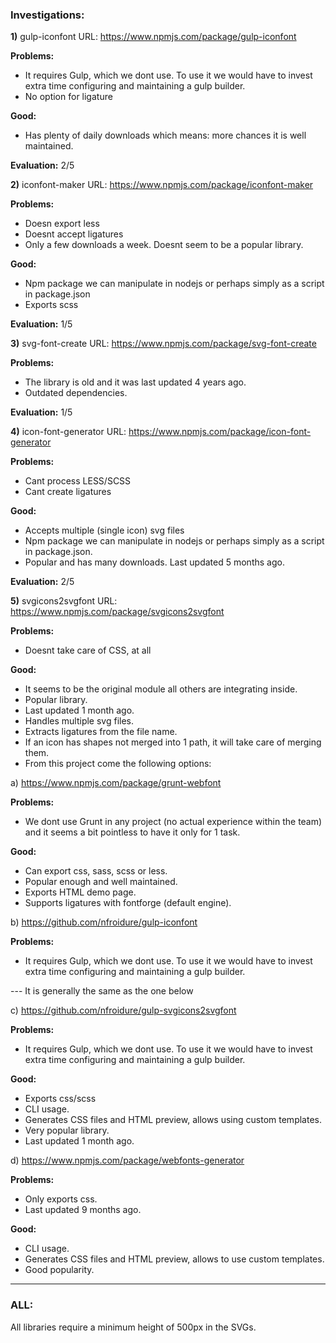 ### Investigations:

**1)** gulp-iconfont 
URL: https://www.npmjs.com/package/gulp-iconfont

**Problems:** 
- It requires Gulp, which we dont use. To use it we would have to invest extra time configuring and maintaining a gulp builder. 
- No option for ligature

**Good:** 
- Has plenty of daily downloads which means: more chances it is well maintained.

**Evaluation:** 2/5


**2)** iconfont-maker
URL: https://www.npmjs.com/package/iconfont-maker

**Problems:** 

- Doesn export less
- Doesnt accept ligatures
- Only a few downloads a week. Doesnt seem to be a popular library.

**Good:** 

- Npm package we can manipulate in nodejs or perhaps simply as a script in package.json
- Exports scss

**Evaluation:** 1/5

**3)** svg-font-create
URL: https://www.npmjs.com/package/svg-font-create

**Problems:**

- The library is old and it was last updated 4 years ago. 
- Outdated dependencies.

**Evaluation:** 1/5

**4)** icon-font-generator
URL: https://www.npmjs.com/package/icon-font-generator

**Problems:**

- Cant process LESS/SCSS
- Cant create ligatures

**Good:**

- Accepts multiple (single icon) svg files
- Npm package we can manipulate in nodejs or perhaps simply as a script in package.json.
- Popular and has many downloads. Last updated 5 months ago.

**Evaluation:** 2/5

**5)** svgicons2svgfont
URL: https://www.npmjs.com/package/svgicons2svgfont

**Problems:**

- Doesnt take care of CSS, at all

**Good:**

- It seems to be the original module all others are integrating inside.
- Popular library.
- Last updated 1 month ago.
- Handles multiple svg files.
- Extracts ligatures from the file name.
- If an icon has shapes not merged into 1 path, it will take care of merging them.
- From this project come the following options:

a) https://www.npmjs.com/package/grunt-webfont

**Problems:**

- We dont use Grunt in any project (no actual experience within the team) and it seems a bit pointless to have it only for 1 task.

**Good:**

- Can export css, sass, scss or less.
- Popular enough and well maintained.
- Exports HTML demo page.
- Supports ligatures with fontforge (default engine).


b) https://github.com/nfroidure/gulp-iconfont

**Problems:**

- It requires Gulp, which we dont use. To use it we would have to invest extra time configuring and maintaining a gulp builder. 

--- It is generally the same as the one below

c) https://github.com/nfroidure/gulp-svgicons2svgfont

**Problems:**

- It requires Gulp, which we dont use. To use it we would have to invest extra time configuring and maintaining a gulp builder. 

**Good:**

- Exports css/scss
- CLI usage.
- Generates CSS files and HTML preview, allows using custom templates.
- Very popular library.
- Last updated 1 month ago.

d) https://www.npmjs.com/package/webfonts-generator


**Problems:**

- Only exports css.
- Last updated 9 months ago.

**Good:**

- CLI usage.
- Generates CSS files and HTML preview, allows to use custom templates.
- Good popularity.


------

### ALL: 
All libraries require a minimum height of 500px in the SVGs.

